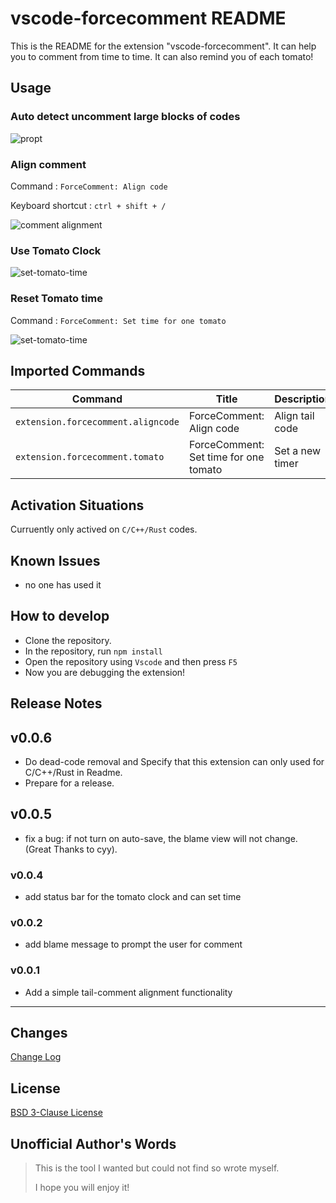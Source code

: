 # vscode-forcecomment README

This is the README for the extension "vscode-forcecomment". It can help you to comment from time to time. It can also remind you of each tomato!

## Usage

### Auto detect uncomment large blocks of codes

![propt](images/forcecomment.gif)

### Align comment

Command : `ForceComment: Align code`

Keyboard shortcut : `ctrl + shift + /`

![comment alignment](images/align.gif)

### Use Tomato Clock

![set-tomato-time](images/tomato.gif)

### Reset Tomato time

Command : `ForceComment: Set time for one tomato`

![set-tomato-time](images/changetomato.gif)

## Imported Commands

| Command                            | Title                                 | Description     |
| ---------------------------------- | ------------------------------------- | --------------- |
| `extension.forcecomment.aligncode` | ForceComment: Align code              | Align tail code |
| `extension.forcecomment.tomato`    | ForceComment: Set time for one tomato | Set a new timer |

## Activation Situations

Curruently only actived on `C/C++/Rust` codes.

## Known Issues

- no one has used it

## How to develop

- Clone the repository.
- In the repository, run `npm install`
- Open the repository using `Vscode` and then press `F5`
- Now you are debugging the extension!

## Release Notes

## v0.0.6

- Do dead-code removal and Specify that this extension can only used for C/C++/Rust in Readme.
- Prepare for a release.

## v0.0.5
* fix a bug: if not turn on auto-save, the blame view will not change. (Great Thanks to cyy).

### v0.0.4

- add status bar for the tomato clock and can set time

### v0.0.2

* add blame message to prompt the user for comment
 
### v0.0.1

- Add a simple tail-comment alignment functionality

***

## Changes
[Change Log](./CHANGELOG.md)

## License
[BSD 3-Clause License](./LICENSE)


## Unofficial Author's Words
> This is the tool I wanted but could not find so wrote myself.
> 
> I hope you will enjoy it!